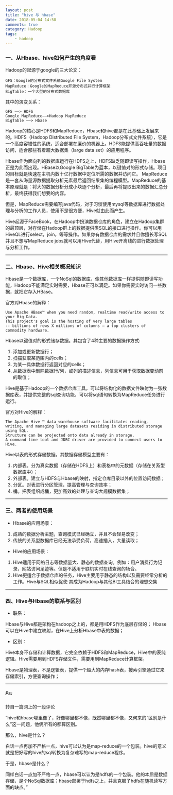 ```yaml
---
layout: post
title: "hive 与 hbase"
date: 2018-05-04 14:58
comments: true
category: Hadoop
tags:
	- hadoop
---
```



### 一、从Hbase、hive如何产生的角度看

Hadoop的起源于google的三大论文：

    GFS：Google的分布式文件系统Google File System
    MapReduce：Google的MapReduce开源分布式并行计算框架 
    BigTable：一个大型的分布式数据库

其中的演变关系：
    
    GFS ——> HDFS
    Google MapReduce——>Hadoop MapReduce 
    BigTable ——> Hbase


<!-- more -->

Hadoop的核心是HDFS和MapReduce，Hbase和hive都是在此基础上发展来的。HDFS（Hadoop Distributed File System，Hadoop分布式文件系统），它是一个高度容错性的系统，适合部署在廉价的机器上。HDFS能提供高吞吐量的数据访问，适合那些有着超大数据集（large data set）的应用程序。

Hbase作为面向列的数据库运行在HDFS之上，HDFS缺乏随即读写操作，Hbase正是为此而出现。HBase以Google BigTable为蓝本，以键值对的形式存储。项目的目标就是快速在主机内数十亿行数据中定位所需的数据并访问它。
MapReduce是一套从海量源数据提取分析元素最后返回结果集的编程模型。MapReduce的基本原理就是：将大的数据分析分成小块逐个分析，最后再将提取出来的数据汇总分析，最终获得我们想要的内容。

但是，MapReduce需要编写java代码，对于习惯使用mysql等数据库进行数据处理与分析的工作人员，使用不是很方便，Hive就由此而产生。

Hive起源于FaceBook，在Hadoop中扮演数据仓库的角色，建立在Hadoop集群的最顶层，对存储在Hadoop群上的数据提供类SQL的接口进行操作。你可以用 HiveQL进行select，join，等等操作。如果你有数据仓库的需求并且你擅长写SQL并且不想写MapReduce jobs就可以用Hive代替，用Hive开离线的进行数据处理与分析工作。

------------------

### 二、Hbase、Hive相关概况知识

Hbase是一个数据库，一个NoSql的数据库，像其他数据库一样提供随即读写功能，Hadoop不能满足实时需要，Hbase正可以满足。如果你需要实时访问一些数据，就把它存入HBase。

官方对Hbase的解释：

    Use Apache HBase™ when you need random, realtime read/write access to your Big Data. 
    This project's goal is the hosting of very large tables 
    -- billions of rows X millions of columns – a top clusters of commodity hardware. 

Hbase以键值对的形式储存数据。其包含了4种主要的数据操作方式:

1. 添加或更新数据行；
1. 扫描获取某范围内的cells；
1. 为某一具体数据行返回对应的cells；
1. 从数据表中删除数据行/列，或列的描述信息，列信息可用于获取数据变动前的取值；

Hive是基于Hadoop的一个数据仓库工具，可以将结构化的数据文件映射为一张数据库表，并提供完整的sql查询功能，可以将sql语句转换为MapReduce任务进行运行。

官方对Hive的解释：

    The Apache Hive ™ data warehouse software facilitates reading, 
    writing, and managing large datasets residing in distributed storage using SQL. 
    Structure can be projected onto data already in storage.
    A command line tool and JDBC driver are provided to connect users to Hive.

Hive以表的形式存储数据。其数据存储模型主要有：

1. 内部表。分为真实数据（存储在HDFS上）和表格中的元数据（存储在关系型数据库中）；
1. 外部表。建立与HDFS与Hbase的映射，指定仓库目录以外的位置访问数据；
1. 分区。对表进行分区管理，提高管理与查询效率；
1. 桶。把表组织成桶，更加高效的处理与查询大规模数据集；

---------------------

### 三、两者的使用场景

* Hbase的应用场景：

1. 成熟的数据分析主题，查询模式已经确立，并且不会轻易改变；
1. 传统的关系型数据库已经无法承受负荷，高速插入，大量读取；

* Hive的应用场景：

1. Hive适用于网络日志等数据量大、静态的数据查询。例如：用户消费行为记录，网站访问足迹等。但是不适用于联机实时在线查询的场合。
1. Hive更适合于数据仓库的任务，Hive主要用于静态的结构以及需要经常分析的工作。Hive与SQL相似促使 其成为Hadoop与其他BI工具结合的理想交集

------------------------

### 四、Hive与Hbase的联系与区别

* 联系：

Hbase与Hive都是架构在hadoop之上的，都是用HDFS作为底层存储的；
Hbase可以在Hive中建立映射，在Hive上分析Hbase中表的数据；

* 区别：

Hive本身不存储和计算数据，它完全依赖于HDFS和MapReduce，Hive中的表纯逻辑。Hive需要用到HDFS存储文件，需要用到MapReduce计算框架。

Hbase是物理表，不是逻辑表，提供一个超大的内存hash表，搜索引擎通过它来存储索引，方便查询操作；


----------------------

##### Ps:

转自一篇网上的一段评论

“hive和hbase哪里像了，好像哪里都不像，既然哪里都不像，又何来的“区别是什么”这一问题，他俩所有的都算区别。

那么，hive是什么？

白话一点再加不严格一点，hive可以认为是map-reduce的一个包装。hive的意义就是把好写的hive的sql转换为复杂难写的map-reduce程序。

于是，hbase是什么？

同样白话一点加不严格一点，hbase可以认为是hdfs的一个包装。他的本质是数据存储，是个NoSql数据库；hbase部署于hdfs之上，并且克服了hdfs在随机读写方面的缺点。”       



